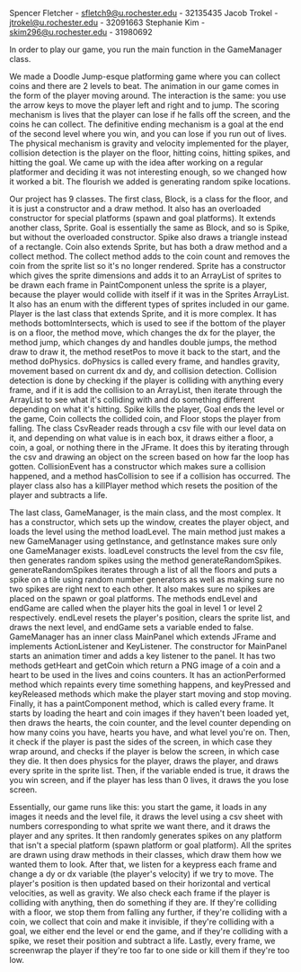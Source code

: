 Spencer Fletcher - sfletch9@u.rochester.edu - 32135435
Jacob Trokel - jtrokel@u.rochester.edu - 32091663
Stephanie Kim - skim296@u.rochester.edu - 31980692

In order to play our game, you run the main function in the GameManager class.

We made a Doodle Jump-esque platforming game where you can collect coins and there are 2 levels to beat. The animation in our game comes in the form of the player moving around. The interaction is the same: you use the arrow keys to move the player left and right and to jump. The scoring mechanism is lives that the player can lose if he falls off the screen, and the coins he can collect. The definitive ending mechanism is a goal at the end of the second level where
you win, and you can lose if you run out of lives. The physical mechanism is gravity and velocity implemented for the player, collision detection is the player on the floor, hitting coins, hitting spikes, and hitting the goal. We came up with the idea after working on a regular platformer and deciding it was not interesting enough, so we changed how it worked a bit. The flourish we added is generating random spike locations.

Our project has 9 classes. The first class, Block, is a class for the floor, and it is just a constructor and a draw method. It also has an overloaded constructor for special platforms (spawn and goal platforms). It extends another class, Sprite. Goal is essentially the same as Block, and so is Spike, but without the overloaded constructor. Spike also draws a triangle instead of a rectangle. Coin also extends Sprite, but has both a draw method and a collect method. The collect method adds to the coin count and removes the coin from the sprite list so it's no longer rendered. Sprite has a constructor which gives the sprite dimensions and adds it to an ArrayList of sprites to be drawn each frame in PaintComponent unless the sprite is a player, because the player would collide with itself if it was in the Sprites ArrayList. It also has an enum with the different types of sprites included in our game. Player is the last class that extends Sprite, and it is more complex. It has methods bottomIntersects, which is used to see if the bottom of the player is on a floor, the method move, which changes the dx for the player, the method jump, which changes dy and handles double jumps, the method draw to draw it, the method resetPos to move it back to the start, and the method doPhysics. doPhysics is called every frame, and handles gravity, movement based on current dx and dy, and collision detection. Collision detection is done by checking if the player is colliding with anything every frame, and if it is add the collision to an ArrayList, then iterate through the ArrayList to see what it's colliding with and do something different depending on what it's hitting. Spike kills the player, Goal ends the level or the game, Coin collects the collided coin, and Floor stops the player from falling. The class CsvReader reads through a csv file with our level data on it, and depending on what value is in each box, it draws either a floor, a coin, a goal, or nothing there in the JFrame. It does this by iterating through the csv and drawing an object on the screen based on how far the loop has gotten. CollisionEvent has a constructor which makes sure a collision happened, and a method hasCollision to see if a collision has occurred. The player class also has a killPlayer method which resets the position of the player and subtracts a life.

The last class, GameManager, is the main class, and the most complex. It has a constructor, which sets up the window, creates the player object, and loads the level using the method loadLevel. The main method just makes a new GameManager using getInstance, and getInstance makes sure only one GameManager exists. loadLevel constructs the level from the csv file, then generates random spikes using the method generateRandomSpikes. generateRandomSpikes iterates through a list of all the floors and puts a spike on a tile using random number generators as well as making sure no two spikes are right next to each other. It also makes sure no spikes are placed on the spawn or goal platforms. The methods endLevel and endGame are called when the player hits the goal in level 1 or level 2 respectively. endLevel resets the player's position, clears the sprite list, and draws the next level, and endGame sets a variable ended to false. GameManager has an inner class MainPanel which extends JFrame and implements ActionListener and KeyListener. The constructor for MainPanel starts an animation timer and adds a key listener to the panel. It has two methods getHeart and getCoin which return a PNG image of a coin and a heart to be used in the lives and coins counters. It has an actionPerformed method which repaints every time something happens, and keyPressed and keyReleased methods which make the player start moving and stop moving. Finally, it has a paintComponent method, which is called every frame. It starts by loading the heart and coin images if they haven't been loaded yet, then draws the hearts, the coin counter, and the level counter depending on how many coins you have, hearts you have, and what level you're on. Then, it check if the player is past the sides of the screen, in which case they wrap around, and checks if the player is below the screen, in which case they die. It then does physics for the player, draws the player, and draws every sprite in the sprite list. Then, if the variable ended is true, it draws the you win screen, and if the player has less than 0 lives, it draws the you lose screen.

Essentially, our game runs like this: you start the game, it loads in any images it needs and the level file, it draws the level using a csv sheet with numbers corresponding to what sprite we want there, and it draws the player and any sprites. It then randomly generates spikes on any platform that isn't a special platform (spawn platform or goal platform). All the sprites are drawn using draw methods in their classes, which draw them how we wanted them to look. After that, we listen for a keypress each frame and change a dy or dx variable (the player's velocity) if we try to move. The player's position is then updated based on their horizontal and vertical velocities, as well as gravity. We also check each frame if the player is colliding with anything, then do something if they are. If they're colliding with a floor, we stop them from falling any further, if they're colliding with a coin, we collect that coin and make it invisible, if they're colliding with a goal, we either end the level or end the game, and if they're colliding with a spike, we reset their position and subtract a life. Lastly, every frame, we screenwrap the player if they're too far to one side or kill them if they're too low.